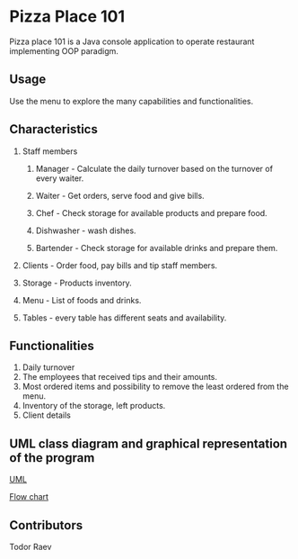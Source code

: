 # Pizza Place 101

Pizza place 101 is a Java console application to operate restaurant implementing OOP paradigm.

## Usage

Use the menu to explore the many capabilities and functionalities.

## Characteristics

1. Staff members

    1. Manager - Calculate the daily turnover based on the turnover of every waiter.

    2. Waiter - Get orders, serve food and give bills.

    3. Chef - Check storage for available products and prepare food.

    4. Dishwasher - wash dishes.

    5. Bartender - Check storage for available drinks and prepare them.




2. Clients - Order food, pay bills and tip staff members.


3. Storage - Products inventory.


4. Menu - List of foods and drinks.


5. Tables - every table has different seats and availability.



## Functionalities

1. Daily turnover
2. The employees that received tips and their amounts.
3. Most ordered items and possibility to remove the least ordered from the menu.
4. Inventory of the storage, left products.
5. Client details

## UML class diagram and graphical representation of the program
[UML](uml1.pdf)

[Flow chart](flowchartLastVersion.pdf)

## Contributors
Todor Raev